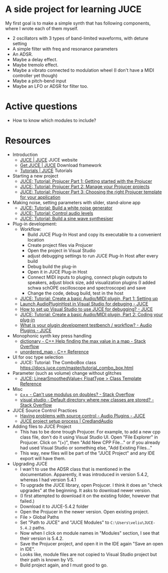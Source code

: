# A side project for learning JUCE

My first goal is to make a simple synth that has following components, where I wrote each of them myself.

- 2 oscillators with 3 types of band-limited waveforms, with detune setting
- A simple filter with freq and resonance parameters
- An ADSR. 
- Maybe a delay effect.
- Maybe tremolo effect. 
- Maybe a vibrato connected to modulation wheel (I don't have a MIDI controller yet though)
- Maybe a pitch-bend input
- Maybe an LFO or ADSR for filter too.


# Active questions
* How to know which modules to include?

# Resources

* Introduction
  * [JUCE \| JUCE](https://juce.com/) JUCE website
  * [Get JUCE \| JUCE](https://shop.juce.com/get-juce) Download framework
  * [Tutorials \| JUCE](https://juce.com/learn/tutorials) Tutorials
* Starting a new project
  * [JUCE: Tutorial: Projucer Part 1: Getting started with the Projucer](https://docs.juce.com/master/tutorial_new_projucer_project.html)
  * [JUCE: Tutorial: Projucer Part 2: Manage your Projucer projects](https://docs.juce.com/master/tutorial_manage_projucer_project.html)
  * [JUCE: Tutorial: Projucer Part 3: Choosing the right Projucer template for your application](https://docs.juce.com/master/tutorial_choosing_projucer_template.html)
* Making noise, setting parameters with slider, stand-alone app
  * [JUCE: Tutorial: Build a white noise generator](https://docs.juce.com/master/tutorial_simple_synth_noise.html)
  * [JUCE: Tutorial: Control audio levels](https://docs.juce.com/master/tutorial_synth_level_control.html)
  * [JUCE: Tutorial: Build a sine wave synthesiser](https://docs.juce.com/master/tutorial_sine_synth.html)
* Plug-in development:
  * Workflow:
    * Build JUCE Plug-In Host and copy its executable to a convenient location
	* Create project files via Projucer
	* Open the project in Visual Studio
	* adjust debugging settings to run JUCE Plug-In Host after every build
	* Debug build the plug-in
	* Open it in JUCE Plug-in Host
	* Connect MIDI inputs to pluging, connect plugin outputs to speakers, adjust block size, add visualization plugins (I added schwa schOPE oscilloscope and spectroscope) and save
	* Change the code, debug build, test in the host
  * [JUCE: Tutorial: Create a basic Audio/MIDI plugin, Part 1: Setting up](https://docs.juce.com/master/tutorial_create_projucer_basic_plugin.html)
  * [Launch AudioPluginHost in Visual Studio for debuging \- JUCE](https://forum.juce.com/t/launch-audiopluginhost-in-visual-studio-for-debuging/30839)
  * [How to set up Visual Studio to use JUCE for debugging? \- JUCE](https://forum.juce.com/t/how-to-set-up-visual-studio-to-use-juce-for-debugging/29660)
  * [JUCE: Tutorial: Create a basic Audio/MIDI plugin, Part 2: Coding your plug\-in](https://docs.juce.com/master/tutorial_code_basic_plugin.html)
  * [What is your plugin development testbench / workflow? \- Audio Plugins \- JUCE](https://forum.juce.com/t/what-is-your-plugin-development-testbench-workflow/13583)
* Monophonic synth key press handling
  * [dictionary \- C\+\+ Help finding the max value in a map \- Stack Overflow](https://stackoverflow.com/questions/9370945/c-help-finding-the-max-value-in-a-map/9371137#9371137)
  * [unordered\_map \- C\+\+ Reference](http://www.cplusplus.com/reference/unordered_map/unordered_map/)
* UI for osc type selection
  * JUCE: Tutorial: The ComboBox class https://docs.juce.com/master/tutorial_combo_box.html
* Parameter (such as volume) change without glitches
  * [JUCE: LinearSmoothedValue< FloatType > Class Template Reference](https://docs.juce.com/master/classLinearSmoothedValue.html#a6cc025f0d2de6ac18dc15368a31e893c)
* Misc
  * [c\+\+ \- Can't use modulus on doubles? \- Stack Overflow](https://stackoverflow.com/questions/9138790/cant-use-modulus-on-doubles)
  * [visual studio \- Default directory where new classes are stored? \- Stack Overflow](https://stackoverflow.com/questions/9700170/default-directory-where-new-classes-are-stored)
* JUCE Source Control Practices
  * [Having problems with source control \- Audio Plugins \- JUCE](https://forum.juce.com/t/having-problems-with-source-control/19225/3)
  * [JUCE project setup process \| CredlandAudio](http://blog.credland.net/2016/05/juce-project-setup-process.html)
* Adding files to JUCE Project
  * This has to be done trough Projucer. For example, to add a new cpp class file, don't do it using Visual Studio UI. Open "File Explorer" in Projucer. Click on "(+)", then "Add New CPP File..." or if you already had used Visual Studio or something else, "Add Existing Files..."
  * This way, new files will be part of the "JUCE Project" and any IDE export will have them.
* Upgrading JUCE
  * I wan't to use the ADSR class that is mentioned in the documentation. Apparently, it was introduced in version 5.4.2, whereas I had version 5.4.1
  * To upgrade the JUCE library, open Projucer. I think it does an "check upgrades" at the beginning. It asks to download newer version. 
  * (I first attempted to download it on the existing folder, however that failed.)
  * Download it to JUCE-5.4.2 folder
  * Open the Projucer in the newer version. Open existing project.
  * File > Global Paths
  * Set "Path to JUCE" and "JUCE Modules" to `C:\Users\veliu\JUCE-5.4.2` paths. 
  * Now when I click on module names in "Modules" section, I see that their version is 5.4.2.
  * Save the Projucer project, and open it in the IDE again "Save an open in IDE".
  * Looks like, module files are not copied to Visual Studio project but their path is known by VS.
  * Build project again, and I must good to go.


